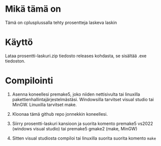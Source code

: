 # Mikä tämä on
Tämä on cplusplussalla tehty prosentteja laskeva laskin

# Käyttö
Lataa prosentti-laskuri.zip tiedosto releases kohdasta, se sisältää .exe tiedoston.

# Compilointi
1. Asenna koneellesi premake5, joko niiden nettisivulta tai linuxilla pakettienhallintajärjestelmästäsi.
Windowsilla tarvitset visual studio tai MinGW. Linuxilla tarvitset make.

2. Kloonaa tämä github repo jonnekkin koneellesi.

3. Siirry prosentti-laskuri kansioon ja suorita komento premake5 vs2022 (windows visual studio) tai premake5 gmake2 (make, MinGW)

4. Sitten visual studiosta compiloi tai linuxilla suorita suorita komento `make`